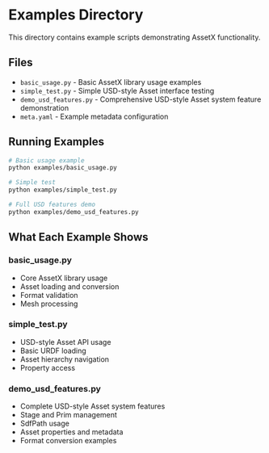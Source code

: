 # Examples Directory

This directory contains example scripts demonstrating AssetX functionality.

## Files

- `basic_usage.py` - Basic AssetX library usage examples
- `simple_test.py` - Simple USD-style Asset interface testing
- `demo_usd_features.py` - Comprehensive USD-style Asset system feature demonstration
- `meta.yaml` - Example metadata configuration

## Running Examples

```bash
# Basic usage example
python examples/basic_usage.py

# Simple test
python examples/simple_test.py

# Full USD features demo
python examples/demo_usd_features.py
```

## What Each Example Shows

### basic_usage.py
- Core AssetX library usage
- Asset loading and conversion
- Format validation
- Mesh processing

### simple_test.py
- USD-style Asset API usage
- Basic URDF loading
- Asset hierarchy navigation
- Property access

### demo_usd_features.py
- Complete USD-style Asset system features
- Stage and Prim management
- SdfPath usage
- Asset properties and metadata
- Format conversion examples

